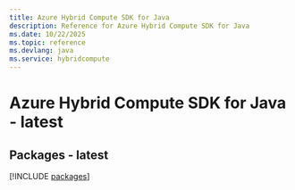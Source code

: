 ```yaml
---
title: Azure Hybrid Compute SDK for Java
description: Reference for Azure Hybrid Compute SDK for Java
ms.date: 10/22/2025
ms.topic: reference
ms.devlang: java
ms.service: hybridcompute
---
```

# Azure Hybrid Compute SDK for Java - latest
## Packages - latest
[!INCLUDE [packages](hybrid-compute-index.md)]
